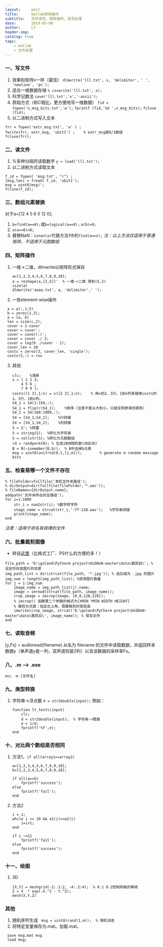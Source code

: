```yaml
---
layout:     post
title:      matlab常用操作
subtitle:   文件读写、矩阵操作、信号处理
date:       2019-05-09
author:     LT
header-img: 
catalog: true
tags:
    - matlab
    - 文件处理
---
```



### 一、写文件
1. 效果和矩阵x一样（最佳）
 `dlmwrite('lll.txt', x, 'delimiter', ' ', 'newline', 'pc');`
2. 适合一维数据存储
`% csvwrite('lll.txt', x);`
3. 科学记数法
`save('lll.txt','x','-ascii'); `
4. 原始方式（和C相比，更方便地写一维数据）
`fid = fopen('n_msg_bits.txt','w');`
`fprintf (fid,'%d ',n_msg_bits);`
`fclose (fid);`
5. 以二进制方式写入文本
```
frr = fopen('extr_msg.txt', 'a' ) ;       
fwrite(frr, extr_msg, 'ubit1') ;	% extr_msg是0/1数组
fclose(frr);
```

### 二、读文件
1. %多种分隔符读取数字
`y = load('lll.txt');`
2. 以二进制方式读取文本
```
f_id = fopen( 'msg.txt', "r") ; 
[msg,len] = fread( f_id, 'ubit1');
msg = uint8(msg)';
fclose(f_id);
```


### 三、数组元素替换
对于a=[12 4 5 6 0 12 0];
1. `b=find(a==0);`或`b=logical(a==0);`
`a(b)=8;`
2. `a(a==0)=8;`
3. 替换NaN：`isnan(a)`代替方法1中的`find(a==x);` 
*注：以上方法仅适用于普通矩阵，不适用于元胞数组*

### 四、矩阵操作
1. 一维->二维，dlmwrite以矩阵形式保存
    ```
    a=[1,2,3,4,5,6,7,8,9,10];
    a = reshape(a,[2,5])'  % 一维->二维 得到(5,2)
    size(a)
    dlmwrite('aaaa.txt', a, 'delimiter',' ');  
    ```
2. 一些element-wise操作
```
 a = a(:,1:5)
 b = zeros(1,3);
 a = [a, b]
 len = size(c,2);
 cover = 1-cover 
 cover = cover';
 cover = cover(:)';
 cover = cover ./ 2;
 cover = log(9 ./cover - 1);
 cover_len = 10
 costs = zeros(3, cover_len, 'single');
 costs(3,:) = rou
```
3. 其他
    ```
    clc;    %清屏
    x = [ 1 2 3;
        4 5 6 ;
        7 8 9 ];
    costs([1 3],1:n) = x([2 3],1:n);    % 用x的2、3行，1到n列来替换costs的1、3行，1到n列。
    S4_1 = S4(1:159,:);
    S4_1 = fliplr(S4_1);    %倒序（注意不是从大到小，只是反转原来的顺序）
    S4_2 = S4(160:1000,:);
    S4 = [S4_1;S4_2];    %行拼接
    S4 = [S4_1,S4_2];    %列拼接
    S = S'; %转置
    S = string(S);  %转化为字符串
    S = cellstr(S); %转化为元胞数组
    rd = randperm(N); % 生成1到N随机数(闭区间)
    B = B(~ismember(B,b));  % B中去掉b元素
    msg = uint8(unifrnd(0,1,[1,m]));        % generate m random message bits
    ```

### 五、检查是哪一个文件不存在
```
% fileFolder=fullfile('本机文件夹路径');
% dirOutput=dir(fullfile(fileFolder,'*.aac'));
% fileNames={dirOutput.name};
addpath('文件夹所在的全路径');
for i=1:1000   
    str_i = num2str(i); %数字转字符
    stego_name = strcat(str_i,'-Tf-128.wav');   %字符串拼接
    print(stego_name);
end
```
*注意：适用于命名有规律的文件*

### 六、批量裁剪图像
+ 转自[这里](https://blog.csdn.net/weixin_39679367/article/details/84475901)（比格式工厂、PS什么的方便的多！）
```
file_path = 'D:\goland\PyCharm project\HiDDeN-master\data\裁剪前\'; % 设定你存放图片的目录
img_path_list = dir(strcat(file_path, '*.jpg')); % 选后缀为 .jpg 的图片
img_num = length(img_path_list); %获得图片数量
for j = 1:img_num 
    image_name = img_path_list(j).name;
    image = imread(strcat(file_path, image_name));
    crop_image = imcrop(image, [0,0,128,128]);
    % imcrop() 函数第二个参数的格式为[XMIN YMIN WIDTH HEIGHT]
    % 裁剪方式是：指定左上角、需要裁剪的宽和高
    imwrite(crop_image, strcat('D:\goland\PyCharm project\HiDDeN-master\data\裁剪后\', image_name)); % 保存文件
end
```

### 七、读取音频
[y,Fs] = audioread(filename) 从名为 filename 的文件中读取数据，并返回样本数据y（单声道y是一列，双声道则是2列）以及该数据的采样率Fs。

### 八、.m --> .exe
`mcc -m [文件名]`

### 九、类型转换
1. 字符串->浮点数
`d = str2double(input);`
例如：
    ```
    function lt_tests(input)
        clc;
        d = str2double(input);  % 字符串->整数
        e = 1/d;
        fprintf('%f',e);
    end
    ```

### 十、对比两个数组是否相同
1. 方法1，`if all(array1==array2)`
    ```
    a=[1,2,3,4,5,6,7,8,9,10];
    b=[1,2,3,4,5,6,7,8,9,10];

    if all(a==b)
        fprintf('success');
    else
        fprintf('fail');
    end
    ```
2. 方法2
    ```
    i = 1; 
    while i <= 10 && a1(i)==a2(i)
        i=i+1;
    end
    
    if i ~=11
        fprintf('fail');
    else
        fprintf('success');
    end
    ```








### 十一、绘图
1. 3D
    ```
    [X,Y] = meshgrid(-2:.1:2, -4:.2:4);  % 0.1 0.2控制网格的稀疏
    Z = X .* exp(-X.^2 - Y.^2);
    mesh(X,Y,Z)
    ```

### 其他
1. 随机序列生成
` msg = uint8(rand(1,m));  % 随机消息`
2. 将特定变量保存为.mat。加载.mat。
```
 save msg.mat msg
 load msg;
```
